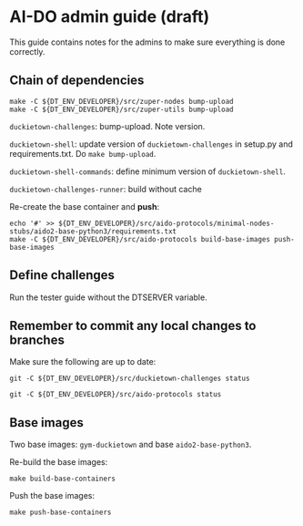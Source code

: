 AI-DO admin guide (draft)
=========================

This guide contains notes for the admins to make sure everything is done correctly.


## Chain of dependencies

    make -C ${DT_ENV_DEVELOPER}/src/zuper-nodes bump-upload
    make -C ${DT_ENV_DEVELOPER}/src/zuper-utils bump-upload


`duckietown-challenges`: bump-upload. Note version.

`duckietown-shell`: update version of `duckietown-challenges` in setup.py and requirements.txt.
Do `make bump-upload`.

`duckietown-shell-commands`: define minimum version of `duckietown-shell`.

`duckietown-challenges-runner`: build without cache


Re-create the base container and **push**: 

    echo '#' >> ${DT_ENV_DEVELOPER}/src/aido-protocols/minimal-nodes-stubs/aido2-base-python3/requirements.txt
    make -C ${DT_ENV_DEVELOPER}/src/aido-protocols build-base-images push-base-images

 

## Define challenges

Run the tester guide without the DTSERVER variable.


## Remember to commit any local changes to branches


Make sure the following are up to date:

	git -C ${DT_ENV_DEVELOPER}/src/duckietown-challenges status 
	
	git -C ${DT_ENV_DEVELOPER}/src/aido-protocols status

## Base images

Two base images: `gym-duckietown` and base `aido2-base-python3`.

Re-build the base images:

    make build-base-containers

Push the base images: 

    make push-base-containers

